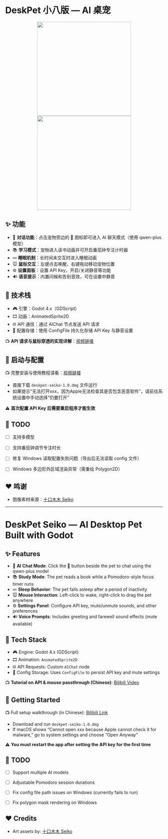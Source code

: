 # DeskPet 小八版 — AI 桌宠

<div align="center">
  <img src="https://github.com/user-attachments/assets/68136ceb-f19a-4691-8d84-20a885957150" height="300"/>
  <img src="https://github.com/user-attachments/assets/3fc7412d-94f0-4ef0-ba06-713dc23927fe" height="300"/>
</div>


## ✨ 功能

- 💬 **对话功能**：点击宠物旁边的 💬 图标即可进入 AI 聊天模式（使用 qwen-plus 模型）
- 📚 **学习模式**：宠物进入读书动画并可开启番茄钟专注计时器
- 💤 **睡眠机制**：长时间未交互时进入睡眠动画
- 🐭 **鼠标交互**：左键点击唤醒，右键拖动移动宠物位置
- ⚙️ **设置面板**：设置 API Key，开启/关闭静音等功能
- 🔊 **语音提示**：内置问候和告别音效，可在设置中静音


## 🧩 技术栈

- 🎮 引擎：Godot 4.x（GDScript）
- 🎞️ 动画：AnimatedSprite2D
- 🌐 API 通信：通过 AIChat 节点发送 API 请求
- 💾 配置存储：使用 ConfigFile 持久化存储 API Key 与静音设置

📺 **API 请求与鼠标穿透的实现详解**：[视频链接](https://www.bilibili.com/video/BV1St34zMEkF/)



## 🚀 启动与配置

📺 完整安装与使用教程请看：[视频链接](https://www.bilibili.com/video/BV1No79zdEt5/)

- 直接下载 `deskpet-seiko-1.0.dmg` 文件运行
- 如果提示“无法打开xxx，因为Apple无法检查其是否包含恶意软件”，请前往系统设置中手动选择“仍要打开”

⚠️ **首次配置 API Key 后需要重启程序才能生效**



## 🔧 TODO

- [ ] 支持多模型
- [ ] 支持番茄钟调节专注时长
- [ ] 修复 Windows 读取配置失败问题（导出后无法读取 config 文件）
- [ ] Windows 多边形外区域渲染异常（需重绘 Polygon2D）



## ❤️ 鸣谢

- 图像素材来源：[十口木木 Seiko](https://space.bilibili.com/572948)


---

# DeskPet Seiko — AI Desktop Pet Built with Godot

## ✨ Features

- 💬 **AI Chat Mode**: Click the 💬 button beside the pet to chat using the qwen-plus model
- 📚 **Study Mode**: The pet reads a book while a Pomodoro-style focus timer runs
- 💤 **Sleep Behavior**: The pet falls asleep after a period of inactivity
- 🐭 **Mouse Interaction**: Left-click to wake, right-click to drag the pet anywhere
- ⚙️ **Settings Panel**: Configure API key, mute/unmute sounds, and other preferences
- 🔊 **Voice Prompts**: Includes greeting and farewell sound effects (mute available)



## 🧩 Tech Stack

- 🎮 Engine: Godot 4.x (GDScript)
- 🎞️ Animation: `AnimatedSprite2D`
- 🌐 API Requests: Custom `AIChat` node
- 💾 Config Storage: Uses `ConfigFile` to persist API key and mute settings

📺 **Tutorial on API & mouse passthrough (Chinese)**: [Bilibili Video](https://www.bilibili.com/video/BV1St34zMEkF/)



## 🚀 Getting Started

📺 Full setup walkthrough (in Chinese): [Bilibili Link](https://www.bilibili.com/video/BV1No79zdEt5/)

- Download and run `deskpet-seiko-1.0.dmg`
- If macOS shows “Cannot open xxx because Apple cannot check it for malware,” go to system settings and choose “Open Anyway”

⚠️ **You must restart the app after setting the API key for the first time**



## 🔧 TODO

- [ ] Support multiple AI models
- [ ] Adjustable Pomodoro session durations
- [ ] Fix config file path issues on Windows (currently fails to run)
- [ ] Fix polygon mask rendering on Windows



## ❤️ Credits

- Art assets by: [十口木木 Seiko](https://space.bilibili.com/572948)
